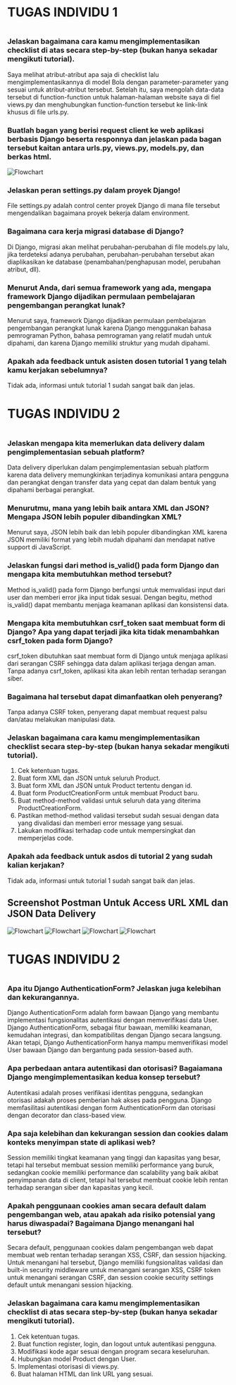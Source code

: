 # **TUGAS INDIVIDU 1**
#

### Jelaskan bagaimana cara kamu mengimplementasikan checklist di atas secara step-by-step (bukan hanya sekadar mengikuti tutorial).

Saya melihat atribut-atribut apa saja di checklist lalu mengimplementasikannya di model Bola dengan parameter-parameter yang sesuai untuk atribut-atribut tersebut. Setelah itu, saya mengolah data-data tersebut di function-function untuk halaman-halaman website saya di fiel views.py dan menghubungkan function-function tersebut ke link-link khusus di file urls.py.


### Buatlah bagan yang berisi request client ke web aplikasi berbasis Django beserta responnya dan jelaskan pada bagan tersebut kaitan antara urls.py, views.py, models.py, dan berkas html.

![Flowchart](flowchart.jpeg)


### Jelaskan peran settings.py dalam proyek Django!

File settings.py adalah control center proyek Django di mana file tersebut mengendalikan bagaimana proyek bekerja dalam environment.


### Bagaimana cara kerja migrasi database di Django?

Di Django, migrasi akan melihat perubahan-perubahan di file models.py lalu, jika terdeteksi adanya perubahan, perubahan-perubahan tersebut akan diaplikasikan ke database (penambahan/penghapusan model, perubahan atribut, dll). 


### Menurut Anda, dari semua framework yang ada, mengapa framework Django dijadikan permulaan pembelajaran pengembangan perangkat lunak?

Menurut saya, framework Django dijadikan permulaan pembelajaran pengembangan perangkat lunak karena Django menggunakan bahasa pemrograman Python, bahasa pemrograman yang relatif mudah untuk dipahami, dan karena Django memiliki struktur yang mudah dipahami.


### Apakah ada feedback untuk asisten dosen tutorial 1 yang telah kamu kerjakan sebelumnya?

Tidak ada, informasi untuk tutorial 1 sudah sangat baik dan jelas.

#
#
#
# **TUGAS INDIVIDU 2**
#

### Jelaskan mengapa kita memerlukan data delivery dalam pengimplementasian sebuah platform?

Data delivery diperlukan dalam pengimplementasian sebuah platform karena data delivery memungkinkan terjadinya komunikasi antara pengguna dan perangkat dengan transfer data yang cepat dan dalam bentuk yang dipahami berbagai perangkat.

### Menurutmu, mana yang lebih baik antara XML dan JSON? Mengapa JSON lebih populer dibandingkan XML?

Menurut saya, JSON lebih baik dan lebih populer dibandingkan XML karena JSON memiliki format yang lebih mudah dipahami dan mendapat native support di JavaScript.

### Jelaskan fungsi dari method is_valid() pada form Django dan mengapa kita membutuhkan method tersebut?

Method is_valid() pada form Django berfungsi untuk memvalidasi input dari user dan memberi error jika input tidak sesuai. Dengan begitu, method is_valid() dapat membantu menjaga keamanan aplikasi dan konsistensi data.  

### Mengapa kita membutuhkan csrf_token saat membuat form di Django? Apa yang dapat terjadi jika kita tidak menambahkan csrf_token pada form Django?

csrf_token dibutuhkan saat membuat form di Django untuk menjaga aplikasi dari serangan CSRF sehingga data dalam aplikasi terjaga dengan aman. Tanpa adanya csrf_token, aplikasi kita akan lebih rentan terhadap serangan siber.

### Bagaimana hal tersebut dapat dimanfaatkan oleh penyerang?

Tanpa adanya CSRF token, penyerang dapat membuat request palsu dan/atau melakukan manipulasi data.

### Jelaskan bagaimana cara kamu mengimplementasikan checklist secara step-by-step (bukan hanya sekadar mengikuti tutorial).

1. Cek ketentuan tugas.
2. Buat form XML dan JSON untuk seluruh Product.
3. Buat form XML dan JSON untuk Product tertentu dengan id.
4. Buat form ProductCreationForm untuk membuat Product baru.
5. Buat method-method validasi untuk seluruh data yang diterima ProductCreationForm.
6. Pastikan method-method validasi tersebut sudah sesuai dengan data yang divalidasi dan memberi error message yang sesuai.
7. Lakukan modifikasi terhadap code untuk mempersingkat dan memperjelas code.

### Apakah ada feedback untuk asdos di tutorial 2 yang sudah kalian kerjakan?

Tidak ada, informasi untuk tutorial 1 sudah sangat baik dan jelas.

## Screenshot Postman Untuk Access URL XML dan JSON Data Delivery

![Flowchart](xml_all.png)
![Flowchart](json_all.png)
![Flowchart](xml_byid.png)
![Flowchart](json_byid.png)

#
#
#
# **TUGAS INDIVIDU 2**
#

### Apa itu Django AuthenticationForm? Jelaskan juga kelebihan dan kekurangannya.

Django AuthenticationForm adalah form bawaan Django yang membantu implementasi fungsionalitas autentikasi dengan memverifikasi data User. Django AuthenticationForm, sebagai fitur bawaan, memiliki keamanan, kemudahan integrasi, dan kompatibilitas dengan Django secara langsung. Akan tetapi, Django AuthenticationForm hanya mampu memverifikasi model User bawaan Django dan bergantung pada session-based auth. 

### Apa perbedaan antara autentikasi dan otorisasi? Bagaiamana Django mengimplementasikan kedua konsep tersebut?

Autentikasi adalah proses verifikasi identitas pengguna, sedangkan otorisasi adakah proses pemberian hak akses pada pengguna. Django memfasilitasi autentikasi dengan form AuthenticationForm dan otorisasi dengan decorator dan class-based view.

### Apa saja kelebihan dan kekurangan session dan cookies dalam konteks menyimpan state di aplikasi web?

Session memiliki tingkat keamanan yang tinggi dan kapasitas yang besar, tetapi hal tersebut membuat session memiliki performance yang buruk, sedangkan cookie memiliki performance dan scalability yang baik akibat penyimpanan data di client, tetapi hal tersebut membuat cookie lebih rentan terhadap serangan siber dan kapasitas yang kecil.

### Apakah penggunaan cookies aman secara default dalam pengembangan web, atau apakah ada risiko potensial yang harus diwaspadai? Bagaimana Django menangani hal tersebut?

Secara default, penggunaan cookies dalam pengembangan web dapat membuat web rentan terhadap serangan XSS, CSRF,  dan session hijacking. Untuk menangani hal tersebut, Django memiliki fungsionalitas validasi dan built-in security middleware untuk menangani serangan XSS, CSRF token untuk menangani serangan CSRF, dan session cookie security settings default untuk menangani session hijacking.

### Jelaskan bagaimana cara kamu mengimplementasikan checklist di atas secara step-by-step (bukan hanya sekadar mengikuti tutorial).

1. Cek ketentuan tugas.
2. Buat function register, login, dan logout untuk autentikasi pengguna.
3. Modifikasi kode agar sesuai dengan program secara keseluruhan.
4. Hubungkan model Product dengan User.
5. Implementasi otorisasi di views.py.
6. Buat halaman HTML dan link URL yang sesuai.